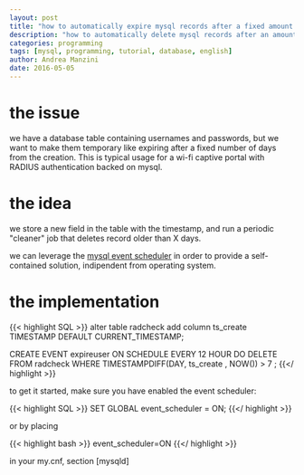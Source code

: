 ```yaml
---
layout: post
title: "how to automatically expire mysql records after a fixed amount of time"
description: "how to automatically delete mysql records after an amount of time"
categories: programming
tags: [mysql, programming, tutorial, database, english]
author: Andrea Manzini
date: 2016-05-05
---
```



# the issue

we have a database table containing usernames and passwords, but we
want to make them temporary like expiring after a fixed number of days from the
creation. This is typical usage for a wi-fi captive portal with RADIUS
authentication backed on mysql.

# the idea

we store a new field in the table with the timestamp, and run a periodic
"cleaner" job that deletes record older than X days.

we can leverage the [mysql event
scheduler](https://dev.mysql.com/doc/refman/5.7/en/event-scheduler.html) in
order to provide a self-contained solution, indipendent from operating system.

# the implementation

{{< highlight SQL >}}
alter table radcheck add column ts_create TIMESTAMP DEFAULT CURRENT_TIMESTAMP;

CREATE EVENT expireuser
ON SCHEDULE EVERY 12 HOUR
DO
DELETE FROM radcheck 
WHERE TIMESTAMPDIFF(DAY, ts_create , NOW()) > 7
;
{{</ highlight >}}

to get it started, make sure you have enabled the event scheduler:

{{< highlight SQL >}}
SET GLOBAL event_scheduler = ON; 
{{</ highlight >}}

or by placing

{{< highlight bash >}}
event_scheduler=ON
{{</ highlight >}}

in your my.cnf, section [mysqld]







